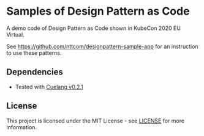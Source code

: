 # Samples of Design Pattern as Code

A demo code of Design Pattern as Code shown in KubeCon 2020 EU Virtual.

See https://github.com/nttcom/designpattern-sample-app for an instruction to use these patterns.

## Dependencies

* Tested with [Cuelang v0.2.1](https://github.com/cuelang/cue/releases/tag/v0.2.1)

## License

This project is licensed under the MIT License - see [LICENSE](./LICENSE) for more information.
